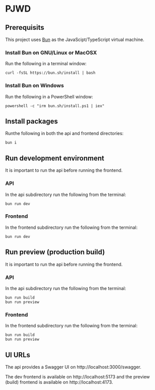 # PJWD

## Prerequisits

This project uses [Bun](https://bun.sh/) as the JavaScipt/TypeScript virtual machine.

### Install Bun on GNU/Linux or MacOSX

Run the following in a terminal window:

```shell
curl -fsSL https://bun.sh/install | bash
```

### Install Bun on Windows

Run the following in a PowerShell window:

```shell
powershell -c "irm bun.sh/install.ps1 | iex"
```

## Install packages

Runthe following in both the api and frontend directories:

```shell
bun i
```

## Run development environment

It is important to run the api before running the frontend.

### API

In the api subdirectory run the following from the terminal:

```shell
bun run dev
```

### Frontend

In the frontend subdirectory run the following from the terminal:

```shell
bun run dev
```

## Run preview (production build)

It is important to run the api before running the frontend.

### API

In the api subdirectory run the following from the terminal:

```shell
bun run build
bun run preview
```

### Frontend

In the frontend subdirectory run the following from the terminal:

```shell
bun run build
bun run preview
```

## UI URLs

The api provides a Swagger UI on http://localhost:3000/swagger.

The dev frontend is available on http://localhost:5173 and the preview (build) frontend is available on http://localhost:4173.
